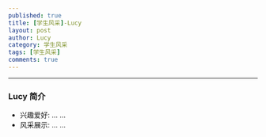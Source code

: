 ```yaml
---
published: true
title: [学生风采]-Lucy
layout: post
author: Lucy
category: 学生风采
tags: [学生风采]
comments: true 
---
```


----

### Lucy 简介 ###

- 兴趣爱好: ... ...
- 风采展示: ... ...
